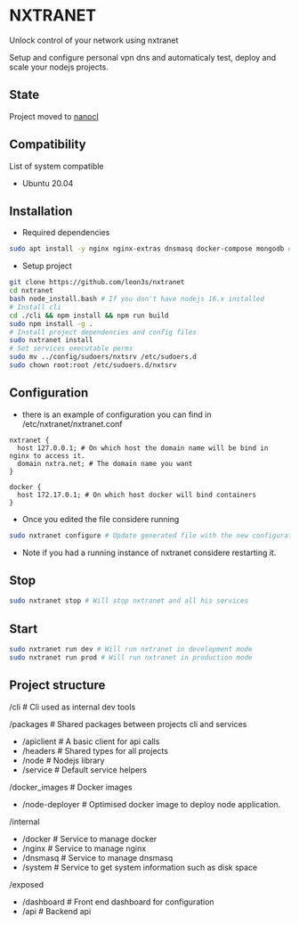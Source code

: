 # NXTRANET

Unlock control of your network using nxtranet

Setup and configure personal vpn dns and automaticaly test, deploy and scale your nodejs projects.

## State

Project moved to [nanocl](https://github.com/leon3s/nanocl)

## Compatibility

List of system compatible
- Ubuntu 20.04

## Installation

- Required dependencies
```sh
sudo apt install -y nginx nginx-extras dnsmasq docker-compose mongodb # For ubuntu
```
- Setup project
```sh
git clone https://github.com/leon3s/nxtranet
cd nxtranet
bash node_install.bash # If you don't have nodejs 16.x installed
# Install cli
cd ./cli && npm install && npm run build
sudo npm install -g .
# Install project dependencies and config files
sudo nxtranet install
# Set services executable perms
sudo mv ../config/sudoers/nxtsrv /etc/sudoers.d
sudo chown root:root /etc/sudoers.d/nxtsrv
```

## Configuration
- there is an example of configuration you can find in /etc/nxtranet/nxtranet.conf
```
nxtranet {
  host 127.0.0.1; # On which host the domain name will be bind in nginx to access it.
  domain nxtra.net; # The domain name you want
}

docker {
  host 172.17.0.1; # On which host docker will bind containers
}
```
- Once you edited the file considere running
```sh
sudo nxtranet configure # Update generated file with the new configuration
```
- Note if you had a running instance of nxtranet considere restarting it.

## Stop
```sh
sudo nxtranet stop # Will stop nxtranet and all his services
```

## Start
```sh
sudo nxtranet run dev # Will run nxtranet in development mode
sudo nxtranet run prod # Will run nxtranet in production mode
```

## Project structure

/cli # Cli used as internal dev tools

/packages # Shared packages between projects cli and services
  - /apiclient  # A basic client for api calls
  - /headers    # Shared types for all projects
  - /node       # Nodejs library
  - /service    # Default service helpers

/docker_images # Docker images
  - /node-deployer # Optimised docker image to deploy node application.

/internal
  - /docker      # Service to manage docker
  - /nginx       # Service to manage nginx
  - /dnsmasq     # Service to manage dnsmasq
  - /system      # Service to get system information such as disk space

/exposed
  - /dashboard   # Front end dashboard for configuration
  - /api         # Backend api
